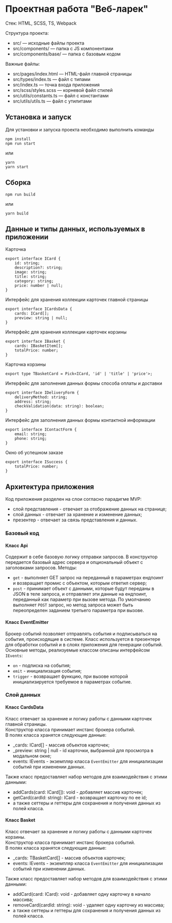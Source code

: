 # Проектная работа "Веб-ларек"

Стек: HTML, SCSS, TS, Webpack

Структура проекта:
- src/ — исходные файлы проекта
- src/components/ — папка с JS компонентами
- src/components/base/ — папка с базовым кодом

Важные файлы:
- src/pages/index.html — HTML-файл главной страницы
- src/types/index.ts — файл с типами
- src/index.ts — точка входа приложения
- src/scss/styles.scss — корневой файл стилей
- src/utils/constants.ts — файл с константами
- src/utils/utils.ts — файл с утилитами

## Установка и запуск
Для установки и запуска проекта необходимо выполнить команды

```
npm install
npm run start
```

или

```
yarn
yarn start
```
## Сборка

```
npm run build
```

или

```
yarn build
```

## Данные и типы данных, используемых в приложении

Карточка

```
export interface ICard {
    id: string;
    description?: string;
    image: string;
    title: string;
    category: string;
    price: number | null;
}
```

Интерфейс для хранения коллекции карточек главной страницы

```
export interface ICardsData {
    cards: ICard[];
    preview: string | null;
}
```

Интерфейс для хранения коллекции карточек корзины

```
export interface IBasket {
    cards: IBasketItem[];
    totalPrice: number;
}
```

Карточка корзины 

```
export type TBasketCard = Pick<ICard, 'id' | 'title' | 'price'>;
```

Интерфейс для заполнения данных формы способа оплаты и доставки

```
export interface IDeliveryForm {
    deliveryMethod: string;
    address: string;
    checkValidation(data: string): boolean;
}
```

Интерфейс для заполнения данных формы контактной информации

```
export interface IContactForm {
    email: string;
    phone: string;
}
```

Окно об успешном заказе

```
export interface ISuccess {
    totalPrice: number;
}
```

## Архитектура приложения

Код приложения разделен на слои согласно парадигме MVP:
- слой представления - отвечает за отображение данных на странице;
- слой данных -  отвечает за хранение и изменение данных;
- презентер - отвечает за связь представления и данных.

### Базовый код

#### Класс Api
Содержит в себе базовую логику отправки запросов. В конструктор передается базовый адрес сервера и опциональный объект с заголовками запросов.
Методы:
- `get` - выполняет GET запрос на переданный в параметрах ендпоинт и возвращает промис с объектом, которым ответил сервер;
- `post` - принимает объект с данными, которые будут переданы в JSON в теле запроса, и отправляет эти данные на ендпоинт, переданный как параметр при вызове метода. По умолчанию выполняет `POST` запрос, но метод запроса может быть переопределен заданием третьего параметра при вызове.

#### Класс EventEmitter
Брокер событий позволяет отправлять события и подписываться на события, происходящие в системе. Класс используется в презентере для обработки событий и в слоях приложения для генерации событий.
Основные методы, реализуемые классом описаны интерфейсом `IEvents`:
- `on` - подписка на события;
- `emit` - инициализация события;
- `trigger` - возвращает функцию, при вызове которой инициализируется требуемое в параметрах событие.

### Слой данных

#### Класс CardsData
Класс отвечает за хранение и логику работы с данными карточек главной страницы.\
Конструктор класса принимает инстанс брокера событий.\
В полях класса хранятся следующие данные:
- _cards: ICard[] - массив объектов карточек;
- _preview: string | null - id карточки, выбранной для просмотра в модальном окне;
- events: IEvents - экземпляр класса `EventEmitter` для инициализации событий при изменении данных.

Также класс предоставляет набор методов для взаимодействия с этими данными:
- addCards(card: ICard[]): void - добавляет массив карточек;
- getCard(cardId: string): ICard - возвращает карточку по ее id;
- а также сеттеры и геттеры для сохранения и получения данных из полей класса.

#### Класс Basket
Класс отвечает за хранение и логику работы с данными карточек корзины.\
Конструктор класса принимает инстанс брокера событий.\
В полях класса хранятся следующие данные:
- _cards: TBasketCard[] - массив объектов карточек;
- events: IEvents - экземпляр класса `EventEmitter` для инициализации событий при изменении данных.

Также класс предоставляет набор методов для взаимодействия с этими данными:
- addCard(card: ICard): void - добавляет одну карточку в начало массива;
- removeCard(cardId: string): void - удаляет одну карточку из массива;
- а также сеттеры и геттеры для сохранения и получения данных из полей класса.
